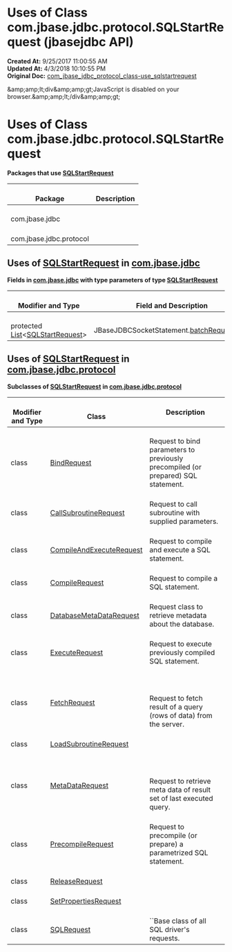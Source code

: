 # Uses of Class com.jbase.jdbc.protocol.SQLStartRequest (jbasejdbc API)

**Created At:** 9/25/2017 11:00:55 AM  
**Updated At:** 4/3/2018 10:10:55 PM  
**Original Doc:** [com_jbase_jdbc_protocol_class-use_sqlstartrequest](https://docs.jbase.com/39241-class-use/com_jbase_jdbc_protocol_class-use_sqlstartrequest)  

<!--<br>    try {<br>        if (location.href.indexOf('is-external=true') == -1) {<br>            parent.document.title="Uses of Class com.jbase.jdbc.protocol.SQLStartRequest (jbasejdbc   API)";<br>        }<br>    }<br>    catch(err) {<br>    }<br>//-->&amp;amp;amp;lt;div&amp;amp;amp;gt;JavaScript is disabled on your browser.&amp;amp;amp;lt;/div&amp;amp;amp;gt;
# Uses of Class com.jbase.jdbc.protocol.SQLStartRequest



**Packages that use [SQLStartRequest](/39240-protocol/com_jbase_jdbc_protocol_SQLStartRequest "class in com.jbase.jdbc.protocol")**


| <br>Package<br> | <br>Description<br> |
| --- | --- |
| <br>com.jbase.jdbc<br> | <br><br> |
| <br>com.jbase.jdbc.protocol<br> | <br><br> |





## Uses of [SQLStartRequest](/39240-protocol/com_jbase_jdbc_protocol_SQLStartRequest "class in com.jbase.jdbc.protocol") in [com.jbase.jdbc](/39228-jdbc/com_jbase_jdbc_package-summary)



**Fields in [com.jbase.jdbc](/39228-jdbc/com_jbase_jdbc_package-summary) with type parameters of type [SQLStartRequest](/39240-protocol/com_jbase_jdbc_protocol_SQLStartRequest "class in com.jbase.jdbc.protocol")**


| <br>Modifier and Type<br> | <br>Field and Description<br> |
| --- | --- |
| <br>protected [List](http://java.sun.com/j2se/1.5.0/docs/api/java/util/List.html?is-external=true "class or interface in java.util")&lt;[SQLStartRequest](/39240-protocol/com_jbase_jdbc_protocol_SQLStartRequest "class in com.jbase.jdbc.protocol")&gt;<br> | <br>JBaseJDBCSocketStatement.[batchRequestsList](../../../../../com/jbase/jdbc/JBaseJDBCSocketStatement.html#batchRequestsList)<br> |




### 


## Uses of [SQLStartRequest](/39240-protocol/com_jbase_jdbc_protocol_SQLStartRequest "class in com.jbase.jdbc.protocol") in [com.jbase.jdbc.protocol](/39240-protocol/com_jbase_jdbc_protocol_package-summary)



**Subclasses of [SQLStartRequest](/39240-protocol/com_jbase_jdbc_protocol_SQLStartRequest "class in com.jbase.jdbc.protocol") in [com.jbase.jdbc.protocol](/39240-protocol/com_jbase_jdbc_protocol_package-summary)**


| <br>Modifier and Type<br> | <br>Class<br> | Description<br> |
| --- | --- | --- |
| <br>class<br> | <br>[BindRequest](/39240-protocol/com_jbase_jdbc_protocol_BindRequest "class in com.jbase.jdbc.protocol")<br> | <br>Request to bind parameters to previously precompiled (or prepared) SQL statement.<br> |
| <br>class<br> | <br>[CallSubroutineRequest](/39240-protocol/com_jbase_jdbc_protocol_CallSubroutineRequest "class in com.jbase.jdbc.protocol")<br> | <br>Request to call subroutine with supplied parameters.<br> |
| <br>class<br> | <br>[CompileAndExecuteRequest](/39240-protocol/com_jbase_jdbc_protocol_CompileAndExecuteRequest "class in com.jbase.jdbc.protocol")<br> | <br>Request to compile and execute a SQL statement.<br> |
| <br>class<br> | <br>[CompileRequest](/39240-protocol/com_jbase_jdbc_protocol_CompileRequest "class in com.jbase.jdbc.protocol")<br> | <br>Request to compile a SQL statement.<br> |
| <br>class<br> | <br>[DatabaseMetaDataRequest](/39240-protocol/com_jbase_jdbc_protocol_DatabaseMetaDataRequest "class in com.jbase.jdbc.protocol")<br> | <br>Request class to retrieve metadata about the database.<br> |
| <br>class<br> | <br>[ExecuteRequest](/39240-protocol/com_jbase_jdbc_protocol_ExecuteRequest "class in com.jbase.jdbc.protocol")<br> | <br>Request to execute previously compiled SQL statement.<br> |
| <br>class<br> | <br>[FetchRequest](/39240-protocol/com_jbase_jdbc_protocol_FetchRequest "class in com.jbase.jdbc.protocol")<br> | <br><br><br>Request to fetch result of a query (rows of data) from the server.<br> |
| <br>class<br> | <br>[LoadSubroutineRequest](/39240-protocol/com_jbase_jdbc_protocol_LoadSubroutineRequest "class in com.jbase.jdbc.protocol")<br> | <br> |
| <br>class<br> | <br>[MetaDataRequest](/39240-protocol/com_jbase_jdbc_protocol_metadatarequest "class in com.jbase.jdbc.protocol")<br> | <br><br><br>Request to retrieve meta data of result set of last executed query.<br> |
| <br>class<br> | <br>[PrecompileRequest](/39240-protocol/com_jbase_jdbc_protocol_PrecompileRequest "class in com.jbase.jdbc.protocol")<br> | <br>Request to precompile (or prepare) a parametrized SQL statement.<br> |
| <br>class<br> | <br>[ReleaseRequest](/39240-protocol/com_jbase_jdbc_protocol_ReleaseRequest "class in com.jbase.jdbc.protocol")<br> | <br> |
| <br>class<br> | <br>[SetPropertiesRequest](/39240-protocol/com_jbase_jdbc_protocol_SetPropertiesRequest "class in com.jbase.jdbc.protocol")<br> | <br> |
| <br>class<br> | <br>[SQLRequest](/39240-protocol/com_jbase_jdbc_protocol_SQLRequest "class in com.jbase.jdbc.protocol")<br> | <br>``Base class of all SQL driver's requests.<br> |


